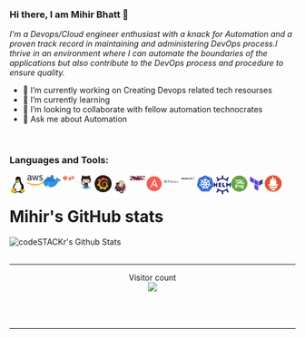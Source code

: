 ### Hi there, I am Mihir Bhatt 👋


 *I'm a Devops/Cloud engineer enthusiast with a knack for Automation and a proven track record in maintaining and administering DevOps process.I thrive in an environment where I can automate the boundaries of the applications but also contribute to the DevOps process and procedure to ensure quality.*


- 🔭 I’m currently working on Creating Devops related tech resourses
- 🌱 I’m currently learning 
- 🤔 I’m looking to collaborate with fellow automation technocrates  
- 💬 Ask me about Automation


<br />

### Languages and Tools:


<img align="left" alt="linux" width="30px" src="https://github.com/mihirhbhatt/mihirhbhatt/blob/7ec9e5b17d5acf08bf4f2eea5c130b3c2e6f97c0/icon_tray/linux.png" />
<img align="left" alt="Unix" width="30px" src="https://github.com/mihirhbhatt/mihirhbhatt/blob/7ec9e5b17d5acf08bf4f2eea5c130b3c2e6f97c0/icon_tray/aws.png" />
<img align="left" alt="Git" width="30px" src="https://github.com/mihirhbhatt/mihirhbhatt/blob/7ec9e5b17d5acf08bf4f2eea5c130b3c2e6f97c0/icon_tray/docker.png" />
<img align="left" alt="GitHub" width="30px" src="https://github.com/mihirhbhatt/mihirhbhatt/blob/7ec9e5b17d5acf08bf4f2eea5c130b3c2e6f97c0/icon_tray/git.png" />
<img align="left" alt="maven" width="30px" src="https://github.com/mihirhbhatt/mihirhbhatt/blob/7ec9e5b17d5acf08bf4f2eea5c130b3c2e6f97c0/icon_tray/github.png" />
<img align="left" alt="sonarqube" width="30px" src="https://github.com/mihirhbhatt/mihirhbhatt/blob/7ec9e5b17d5acf08bf4f2eea5c130b3c2e6f97c0/icon_tray/grafana.png" />
<img align="left" alt="jenkins" width="30px" src="https://github.com/mihirhbhatt/mihirhbhatt/blob/7ec9e5b17d5acf08bf4f2eea5c130b3c2e6f97c0/icon_tray/jenkins.png" />
<img align="left" alt="ansible" width="30px" src="https://github.com/mihirhbhatt/mihirhbhatt/blob/7ec9e5b17d5acf08bf4f2eea5c130b3c2e6f97c0/icon_tray/maven.jpg" />
<img align="left" alt="aws" width="30px" src="https://github.com/mihirhbhatt/mihirhbhatt/blob/7ec9e5b17d5acf08bf4f2eea5c130b3c2e6f97c0/icon_tray/Ansible.png" />
<img align="left" alt="docker" width="30px" src="https://github.com/mihirhbhatt/mihirhbhatt/blob/7ec9e5b17d5acf08bf4f2eea5c130b3c2e6f97c0/icon_tray/nexus.png" />
<img align="left" alt="Grafana" width="30px" src="https://github.com/mihirhbhatt/mihirhbhatt/blob/7ec9e5b17d5acf08bf4f2eea5c130b3c2e6f97c0/icon_tray/sonarqube.png" />
<img align="left" alt="jfrog" width="30px" src="https://github.com/mihirhbhatt/mihirhbhatt/blob/7ec9e5b17d5acf08bf4f2eea5c130b3c2e6f97c0/icon_tray/kubernetes.png" />
<img align="left" alt="kubernetes" width="30px" src="https://github.com/mihirhbhatt/mihirhbhatt/blob/7ec9e5b17d5acf08bf4f2eea5c130b3c2e6f97c0/icon_tray/helm.png" />
<img align="left" alt="nexus" width="30px" src="https://github.com/mihirhbhatt/mihirhbhatt/blob/7ec9e5b17d5acf08bf4f2eea5c130b3c2e6f97c0/icon_tray/jfrog.png" />
<img align="left" alt="prometheus" width="30px" src="https://github.com/mihirhbhatt/mihirhbhatt/blob/7ec9e5b17d5acf08bf4f2eea5c130b3c2e6f97c0/icon_tray/teraform.png" />
<img align="left" alt="terraform" width="30px" src="https://github.com/mihirhbhatt/mihirhbhatt/blob/7ec9e5b17d5acf08bf4f2eea5c130b3c2e6f97c0/icon_tray/prometheus.png" />

<br />

# Mihir's GitHub stats
<img align="left" alt="codeSTACKr's Github Stats" src="https://github-readme-stats.vercel.app/api?username=mihirhbhatt&show_icons=true&hide_border=true" />

<br />
<br />

---
<p align="center"> 
  Visitor count<br>
  <img src="https://profile-counter.glitch.me/hritikhere/count.svg" />
</p>

<br />
<br />

---
